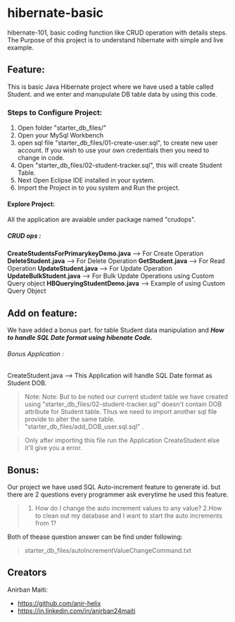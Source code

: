 # hibernate-basic
hibernate-101, basic coding function like CRUD operation with details steps. The Purpose of this project is to understand hibernate with simple and live example.

## Feature:

This is basic Java Hibernate project where we have used a table called Student. and we enter and manupulate DB table data by using this code.

### Steps to Configure Project:

1. Open folder "starter_db_files/"
2. Open your MySql Workbench
3. open sql file "starter_db_files/01-create-user.sql", to create new user account. If you wish to use your own credentials then you need to change in code.
4. Open "starter_db_files/02-student-tracker.sql", this will create Student Table.
5. Next Open Eclipse IDE installed in your system.
6. Import the Project in to you system and Run the project.


#### Explore Project:

All the application are avaiable under package named "crudops".

##### CRUD ops :
**CreateStudentsForPrimarykeyDemo.java**	--> For Create Operation
**DeleteStudent.java**						--> For Delete Operation
**GetStudent.java**							--> For Read Operation
**UpdateStudent.java**						--> For Update Operation
**UpdateBulkStudent.java**					--> For Bulk Update Operations using Custom Query object
**HBQueryingStudentDemo.java**				--> Example of using Custom Query Object

## Add on feature:

We have added a bonus part. for table Student data manipulation and ***How to handle SQL Date format using hibenate Code.***

###### Bonus Application :
CreateStudent.java			--> This Application will handle SQL Date format as Student DOB.
> Note: Note: But to be noted our current student table we have created using "starter_db_files/02-student-tracker.sql" doesn't contain DOB attribute for Student table.
Thus we need to import another sql file provide to alter the same table. "starter_db_files/add_DOB_user.sql.sql" .

> Only after importing this file run the Application CreateStudent else it'll give you a error.

## Bonus:

Our project we have used SQL Auto-increment feature to generate id. but there are 2 questions every programmer ask everytime he used this feature.
> 1. How do I change the auto increment values to any value?
> 2.How to clean out my database and I want to start the auto increments from 1?

Both of thease question answer can be find under following:
> starter_db_files/autoIncrementValueChangeCommand.txt

## Creators
Anirban Maiti:
- https://github.com/anir-helix
- https://in.linkedin.com/in/anirban24maiti



